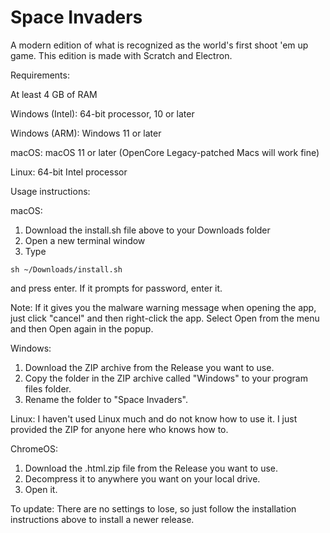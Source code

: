 # Space Invaders
A modern edition of what is recognized as the world's first shoot 'em up game. This edition is made with Scratch and Electron.

Requirements:

At least 4 GB of RAM

Windows (Intel): 64-bit processor, 10 or later

Windows (ARM): Windows 11 or later

macOS: macOS 11 or later (OpenCore Legacy-patched Macs will work fine)

Linux: 64-bit Intel processor

Usage instructions:

macOS:
1. Download the install.sh file above to your Downloads folder
2. Open a new terminal window
3. Type
```
sh ~/Downloads/install.sh
```
and press enter. If it prompts for password, enter it.

Note: If it gives you the malware warning message when opening the app, just click "cancel" and then right-click the app. Select Open from the menu and then Open again in the popup.

Windows:

1. Download the ZIP archive from the Release you want to use.
2. Copy the folder in the ZIP archive called "Windows" to your program files folder.
3. Rename the folder to "Space Invaders".

Linux: I haven't used Linux much and do not know how to use it. I just provided the ZIP for anyone here who knows how to.

ChromeOS:

1. Download the .html.zip file from the Release you want to use.
2. Decompress it to anywhere you want on your local drive.
3. Open it.

To update: There are no settings to lose, so just follow the installation instructions above to install a newer release.
